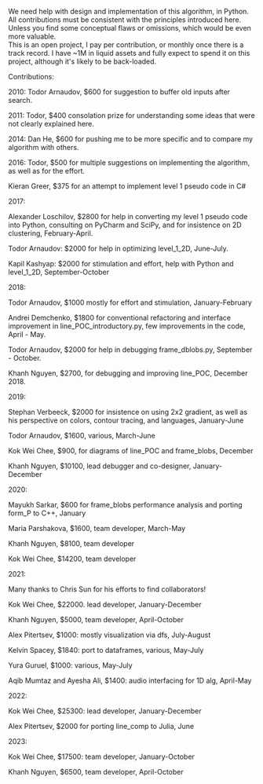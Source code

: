 We need help with design and implementation of this algorithm, in Python. All contributions must be consistent with the principles introduced here. Unless you find some conceptual flaws or omissions, which would be even more valuable.  
This is an open project, I pay per contribution, or monthly once there is a track record. I have ~1M in liquid assets and fully expect to spend it on this project, although it's likely to be back-loaded.

Contributions:

2010: Todor Arnaudov, $600 for suggestion to buffer old inputs after search.
 
2011: Todor, $400 consolation prize for understanding some ideas that were not clearly explained here.

2014: Dan He, $600 for pushing me to be more specific and to compare my algorithm with others.

2016: Todor, $500 for multiple suggestions on implementing the algorithm, as well as for the effort.

Kieran Greer, $375 for an attempt to implement level 1 pseudo code in C#
 
2017: 

Alexander Loschilov, $2800 for help in converting my level 1 pseudo code into Python, consulting on PyCharm and SciPy, and for insistence on 2D clustering, February-April.

Todor Arnaudov: $2000 for help in optimizing level_1_2D, June-July.

Kapil Kashyap: $2000 for stimulation and effort, help with Python and level_1_2D, September-October
 
2018: 

Todor Arnaudov, $1000 mostly for effort and stimulation, January-February

Andrei Demchenko, $1800 for conventional refactoring and interface improvement in line_POC_introductory.py, few improvements in the code, April - May.

Todor Arnaudov, $2000 for help in debugging frame_dblobs.py, September - October.

Khanh Nguyen, $2700, for debugging and improving line_POC, December 2018. 

2019:

Stephan Verbeeck, $2000 for insistence on using 2x2 gradient, as well as his perspective on colors, contour tracing, and languages, January-June

Todor Arnaudov, $1600, various, March-June

Kok Wei Chee, $900, for diagrams of line_POC and frame_blobs, December 

Khanh Nguyen, $10100, lead debugger and co-designer, January-December

2020:

Mayukh Sarkar, $600 for frame_blobs performance analysis and porting form_P to C++, January

Maria Parshakova, $1600, team developer, March-May 

Khanh Nguyen, $8100, team developer

Kok Wei Chee, $14200, team developer

2021:

Many thanks to Chris Sun for his efforts to find collaborators!

Kok Wei Chee, $22000. lead developer, January-December

Khanh Nguyen, $5000, team developer, April-October

Alex Pitertsev, $1000: mostly visualization via dfs, July-August

Kelvin Spacey, $1840: port to dataframes, various, May-July

Yura Guruel, $1000: various, May-July

Aqib Mumtaz and Ayesha Ali, $1400: audio interfacing for 1D alg, April-May

2022:  

Kok Wei Chee, $25300: lead developer, January-December

Alex Pitertsev, $2000 for porting line_comp to Julia, June

2023:  

Kok Wei Chee, $17500: team developer, January-October  

Khanh Nguyen, $6500, team developer, April-October

